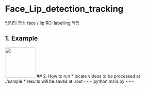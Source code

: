 # Face_Lip_detection_tracking
립리딩 영상 face / lip ROI labelling 작업

## 1. Example
<img src="https://user-images.githubusercontent.com/77431192/179312614-04b450a5-ab56-4310-bed6-d2650aba0dae.gif" width="100" height="100"/>
## 2. How to run
* locate videos to be processed at ./sample
* results will be saved at ./out
~~~
python main.py
~~~

